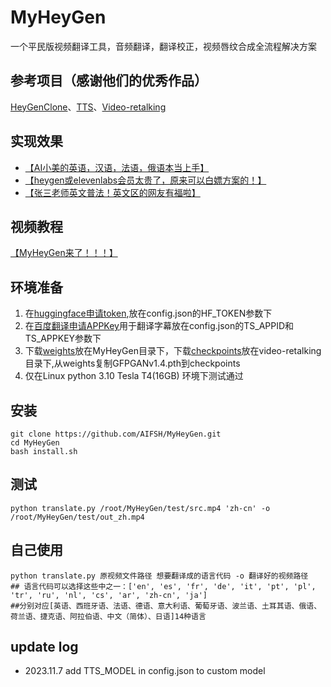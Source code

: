 # MyHeyGen
一个平民版视频翻译工具，音频翻译，翻译校正，视频唇纹合成全流程解决方案
## 参考项目（感谢他们的优秀作品）
[HeyGenClone](https://github.com/BrasD99/HeyGenClone.git)、[TTS](https://github.com/coqui-ai/tts)、[Video-retalking](https://github.com/OpenTalker/video-retalking)
## 实现效果
- [【AI小美的英语，汉语，法语，俄语本当上手】](https://www.bilibili.com/video/BV1YQ4y1n7Ym/?share_source=copy_web&vd_source=453c36b4abef37acd389d4c01b149023)
- [【heygen或elevenlabs会员太贵了，原来可以白嫖方案的！】](https://www.bilibili.com/video/BV17c411d7LK/?share_source=copy_web&vd_source=453c36b4abef37acd389d4c01b149023)
- [【张三老师英文普法！英文区的网友有福啦】](https://www.bilibili.com/video/BV1XN41137Bv/?share_source=copy_web&vd_source=453c36b4abef37acd389d4c01b149023)
## 视频教程
[【MyHeyGen来了！！！】]( https://www.bilibili.com/video/BV14C4y1J7dY/?share_source=copy_web&vd_source=453c36b4abef37acd389d4c01b149023)

## 环境准备
1. 在[huggingface申请token](https://huggingface.co/),放在config.json的HF_TOKEN参数下
2. 在[百度翻译申请APPKey](https://fanyi-api.baidu.com/?fr=pcHeader)用于翻译字幕放在config.json的TS_APPID和TS_APPKEY参数下
3. 下载[weights](https://drive.google.com/file/d/1dYy24q_67TmVuv_PbChe2t1zpNYJci1J/view?usp=sharing)放在MyHeyGen目录下，下载[checkpoints](https://drive.google.com/drive/folders/18rhjMpxK8LVVxf7PI6XwOidt8Vouv_H0?usp=share_link)放在video-retalking目录下,从weights复制GFPGANv1.4.pth到checkpoints
4. 仅在Linux python 3.10 Tesla T4(16GB) 环境下测试通过

## 安装
```
git clone https://github.com/AIFSH/MyHeyGen.git
cd MyHeyGen
bash install.sh
```
## 测试
```
python translate.py /root/MyHeyGen/test/src.mp4 'zh-cn' -o /root/MyHeyGen/test/out_zh.mp4
```
## 自己使用
```
python translate.py 原视频文件路径 想要翻译成的语言代码 -o 翻译好的视频路径
## 语言代码可以选择这些中之一：['en', 'es', 'fr', 'de', 'it', 'pt', 'pl', 'tr', 'ru', 'nl', 'cs', 'ar', 'zh-cn', 'ja']
##分别对应[英语、西班牙语、法语、德语、意大利语、葡萄牙语、波兰语、土耳其语、俄语、荷兰语、捷克语、阿拉伯语、中文（简体）、日语]14种语言
```
## update log
- 2023.11.7  add TTS_MODEL in config.json to custom model

